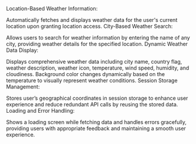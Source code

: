 Location-Based Weather Information:

Automatically fetches and displays weather data for the user's current location upon granting location access.
City-Based Weather Search:

Allows users to search for weather information by entering the name of any city, providing weather details for the specified location.
Dynamic Weather Data Display:

Displays comprehensive weather data including city name, country flag, weather description, weather icon, temperature, wind speed, humidity, and cloudiness.
Background color changes dynamically based on the temperature to visually represent weather conditions.
Session Storage Management:

Stores user’s geographical coordinates in session storage to enhance user experience and reduce redundant API calls by reusing the stored data.
Loading and Error Handling:

Shows a loading screen while fetching data and handles errors gracefully, providing users with appropriate feedback and maintaining a smooth user experience.
